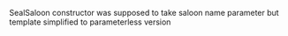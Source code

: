 SealSaloon constructor was supposed to take saloon name parameter but template simplified to parameterless version
